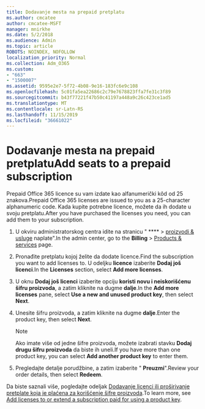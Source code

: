 ```yaml
---
title: Dodavanje mesta na prepaid pretplatu
ms.author: cmcatee
author: cmcatee-MSFT
manager: mnirkhe
ms.date: 5/2/2018
ms.audience: Admin
ms.topic: article
ROBOTS: NOINDEX, NOFOLLOW
localization_priority: Normal
ms.collection: Adm_O365
ms.custom:
- "663"
- "1500007"
ms.assetid: 9595e2e7-5f72-4b08-9e16-183fc6e9c108
ms.openlocfilehash: 5c01fa5ea22686c2c79e7678823ffa7fe31c3f89
ms.sourcegitcommit: b43f77221f47b50c41197a448a9c26c423ce1ad5
ms.translationtype: MT
ms.contentlocale: sr-Latn-RS
ms.lasthandoff: 11/15/2019
ms.locfileid: "36661022"
---
```

# <a name="add-seats-to-a-prepaid-subscription"></a><span data-ttu-id="81246-102">Dodavanje mesta na prepaid pretplatu</span><span class="sxs-lookup"><span data-stu-id="81246-102">Add seats to a prepaid subscription</span></span>

<span data-ttu-id="81246-103">Prepaid Office 365 licence su vam izdate kao alfanumerički kôd od 25 znakova.</span><span class="sxs-lookup"><span data-stu-id="81246-103">Prepaid Office 365 licenses are issued to you as a 25-character alphanumeric code.</span></span> <span data-ttu-id="81246-104">Kada kupite potrebne licence, možete da ih dodate u svoju pretplatu.</span><span class="sxs-lookup"><span data-stu-id="81246-104">After you have purchased the licenses you need, you can add them to your subscription.</span></span> 

1. <span data-ttu-id="81246-105">U okviru administratorskog centra idite na stranicu " \*\*\*\* > [proizvodi & usluge](https://go.microsoft.com/fwlink/p/?linkid=842054) naplate".</span><span class="sxs-lookup"><span data-stu-id="81246-105">In the admin center, go to the **Billing** > [Products & services](https://go.microsoft.com/fwlink/p/?linkid=842054) page.</span></span>

2. <span data-ttu-id="81246-106">Pronađite pretplatu kojoj želite da dodate licence.</span><span class="sxs-lookup"><span data-stu-id="81246-106">Find the subscription you want to add licenses to.</span></span> <span data-ttu-id="81246-107">U odeljku **licence** izaberite **Dodaj još licenci**.</span><span class="sxs-lookup"><span data-stu-id="81246-107">In the **Licenses** section, select **Add more licenses**.</span></span>

3. <span data-ttu-id="81246-108">U oknu **Dodaj još licenci** izaberite opciju **koristi novu i neiskorišćenu šifru proizvoda**, a zatim kliknite na dugme **dalje**.</span><span class="sxs-lookup"><span data-stu-id="81246-108">In the **Add more licenses** pane, select **Use a new and unused product key**, then select **Next**.</span></span>

4. <span data-ttu-id="81246-109">Unesite šifru proizvoda, a zatim kliknite na dugme **dalje**.</span><span class="sxs-lookup"><span data-stu-id="81246-109">Enter the product key, then select **Next**.</span></span>

    > [!NOTE]
    > <span data-ttu-id="81246-110">Ako imate više od jedne šifre proizvoda, možete izabrati stavku **Dodaj drugu šifru proizvoda** da biste ih uneli.</span><span class="sxs-lookup"><span data-stu-id="81246-110">If you have more than one product key, you can select **Add another product key** to enter them.</span></span>

5. <span data-ttu-id="81246-111">Pregledajte detalje porudžbine, a zatim izaberite " **Preuzmi**".</span><span class="sxs-lookup"><span data-stu-id="81246-111">Review your order details, then select **Redeem**.</span></span>

<span data-ttu-id="81246-112">Da biste saznali više, pogledajte odeljak [Dodavanje licenci ili proširivanje pretplate koja je plaćena za korišćenje šifre proizvoda](https://docs.microsoft.com/office365/admin/misc/add-licenses-using-product-key).</span><span class="sxs-lookup"><span data-stu-id="81246-112">To learn more, see [Add licenses to or extend a subscription paid for using a product key](https://docs.microsoft.com/office365/admin/misc/add-licenses-using-product-key).</span></span>